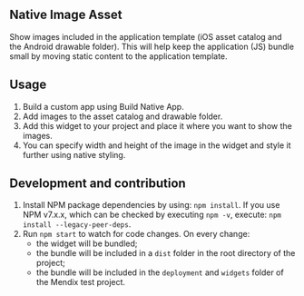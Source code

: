 ## Native Image Asset
Show images included in the application template (iOS asset catalog and the Android drawable folder). This will help keep the application (JS) bundle small by moving static content to the application template.

## Usage
1. Build a custom app using Build Native App.
2. Add images to the asset catalog and drawable folder.
3. Add this widget to your project and place it where you want to show the images.
4. You can specify width and height of the image in the widget and style it further using native styling.

## Development and contribution

1. Install NPM package dependencies by using: `npm install`. If you use NPM v7.x.x, which can be checked by executing `npm -v`, execute: `npm install --legacy-peer-deps`.
1. Run `npm start` to watch for code changes. On every change:
    - the widget will be bundled;
    - the bundle will be included in a `dist` folder in the root directory of the project;
    - the bundle will be included in the `deployment` and `widgets` folder of the Mendix test project.
